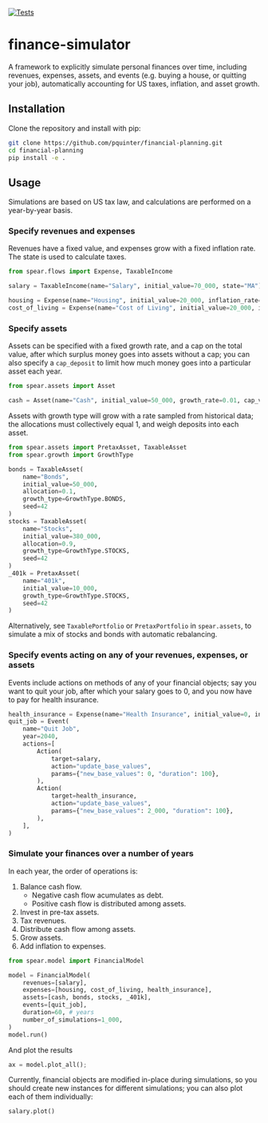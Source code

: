 [![Tests](https://github.com/pquinter/financial-planning/actions/workflows/ci.yml/badge.svg?branch=main)](https://github.com/pquinter/financial-planning/actions/workflows/ci.yml)

# finance-simulator

A framework to explicitly simulate personal finances over time, including revenues, expenses, assets, and events (e.g. buying a house, or quitting your job), automatically accounting for US taxes, inflation, and asset growth.

## Installation

Clone the repository and install with pip:

```bash
git clone https://github.com/pquinter/financial-planning.git
cd financial-planning
pip install -e .
```

## Usage

Simulations are based on US tax law, and calculations are performed on a year-by-year basis.

### Specify revenues and expenses

Revenues have a fixed value, and expenses grow with a fixed inflation rate.
The state is used to calculate taxes.

```python
from spear.flows import Expense, TaxableIncome

salary = TaxableIncome(name="Salary", initial_value=70_000, state="MA")

housing = Expense(name="Housing", initial_value=20_000, inflation_rate=0.02)
cost_of_living = Expense(name="Cost of Living", initial_value=20_000, inflation_rate=0.03)
```

### Specify assets

Assets can be specified with a fixed growth rate, and a cap on the total value, after which surplus money goes into assets without a cap; you can also specify a `cap_deposit` to limit how much money goes into a particular asset each year.

```python
from spear.assets import Asset

cash = Asset(name="Cash", initial_value=50_000, growth_rate=0.01, cap_value=50_000)
```

Assets with growth type will grow with a rate sampled from historical data; the allocations must collectively equal 1, and weigh deposits into each asset.

```python
from spear.assets import PretaxAsset, TaxableAsset
from spear.growth import GrowthType

bonds = TaxableAsset(
    name="Bonds",
    initial_value=50_000,
    allocation=0.1,
    growth_type=GrowthType.BONDS,
    seed=42
)
stocks = TaxableAsset(
    name="Stocks",
    initial_value=380_000,
    allocation=0.9,
    growth_type=GrowthType.STOCKS,
    seed=42
)
_401k = PretaxAsset(
    name="401k",
    initial_value=10_000,
    growth_type=GrowthType.STOCKS,
    seed=42
)
```

Alternatively, see `TaxablePortfolio` or `PretaxPortfolio` in `spear.assets`, to simulate a mix of stocks and bonds with automatic rebalancing.

### Specify events acting on any of your revenues, expenses, or assets

Events include actions on methods of any of your financial objects; say you want to quit your job, after which your salary goes to 0, and you now have to pay for health insurance.

```python
health_insurance = Expense(name="Health Insurance", initial_value=0, inflation_rate=0.03)
quit_job = Event(
    name="Quit Job",
    year=2040,
    actions=[
        Action(
            target=salary,
            action="update_base_values",
            params={"new_base_values": 0, "duration": 100},
        ),
        Action(
            target=health_insurance,
            action="update_base_values",
            params={"new_base_values": 2_000, "duration": 100},
        ),
    ],
)
```

### Simulate your finances over a number of years

In each year, the order of operations is:

1. Balance cash flow.
   - Negative cash flow acumulates as debt.
   - Positive cash flow is distributed among assets.
2. Invest in pre-tax assets.
3. Tax revenues.
4. Distribute cash flow among assets.
5. Grow assets.
6. Add inflation to expenses.

```python
from spear.model import FinancialModel

model = FinancialModel(
    revenues=[salary],
    expenses=[housing, cost_of_living, health_insurance],
    assets=[cash, bonds, stocks, _401k],
    events=[quit_job],
    duration=60, # years
    number_of_simulations=1_000,
)
model.run()
```

And plot the results

```python
ax = model.plot_all();
```

Currently, financial objects are modified in-place during simulations, so you should create new instances for different simulations; you can also plot each of them individually:

```python
salary.plot()
```
